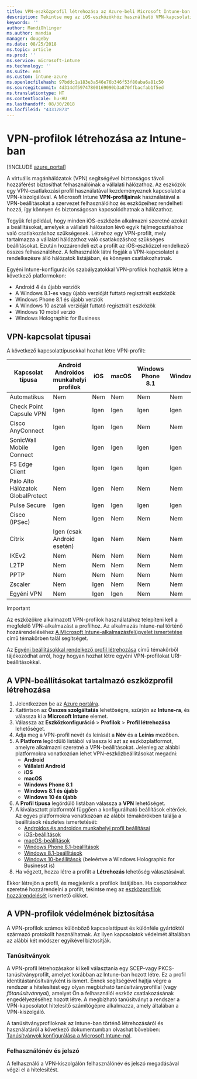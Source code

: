 ```yaml
---
title: VPN-eszközprofil létrehozása az Azure-beli Microsoft Intune-ban | Microsoft Docs
description: Tekintse meg az iOS-eszközökhöz használható VPN-kapcsolati típusokat, hozzon létre VPN-eszközprofilt az Azure Portalon, és tudja meg, hogyan tudja megvédeni a VPN-profilt tanúsítványokkal vagy felhasználónévvel és jelszóval a Microsoft Intune-ban.
keywords: ''
author: MandiOhlinger
ms.author: mandia
manager: dougeby
ms.date: 08/25/2018
ms.topic: article
ms.prod: ''
ms.service: microsoft-intune
ms.technology: ''
ms.suite: ems
ms.custom: intune-azure
ms.openlocfilehash: 97bddc1a183e3a546e76b346f53f80aba6a81c50
ms.sourcegitcommit: 4d314df59747800169090b3a870ffbacfab1f5ed
ms.translationtype: HT
ms.contentlocale: hu-HU
ms.lasthandoff: 08/30/2018
ms.locfileid: "43312873"
---
```

# <a name="create-vpn-profiles-in-intune"></a>VPN-profilok létrehozása az Intune-ban

[!INCLUDE [azure_portal](./includes/azure_portal.md)]

A virtuális magánhálózatok (VPN) segítségével biztonságos távoli hozzáférést biztosíthat felhasználóinak a vállalati hálózathoz. Az eszközök egy VPN-csatlakozási profil használatával kezdeményeznek kapcsolatot a VPN-kiszolgálóval. A Microsoft Intune **VPN-profiljainak** használatával a VPN-beállításokat a szervezet felhasználóihoz és eszközeihez rendelheti hozzá, így könnyen és biztonságosan kapcsolódhatnak a hálózathoz.

Tegyük fel például, hogy minden iOS-eszközön alkalmazni szeretné azokat a beállításokat, amelyek a vállalati hálózaton lévő egyik fájlmegosztáshoz való csatlakozáshoz szükségesek. Létrehoz egy VPN-profilt, mely tartalmazza a vállalati hálózathoz való csatlakozáshoz szükséges beállításokat. Ezután hozzárendeli ezt a profilt az iOS-eszközzel rendelkező összes felhasználóhoz. A felhasználók látni fogják a VPN-kapcsolatot a rendelkezésre álló hálózatok listájában, és könnyen csatlakozhatnak.

Egyéni Intune-konfigurációs szabályzatokkal VPN-profilok hozhatók létre a következő platformokon:

* Android 4 és újabb verziók
* A Windows 8.1-es vagy újabb verzióját futtató regisztrált eszközök
* Windows Phone 8.1 és újabb verziók
* A Windows 10 asztali verzióját futtató regisztrált eszközök
* Windows 10 mobil verzió
* Windows Holographic for Business

## <a name="vpn-connection-types"></a>VPN-kapcsolat típusai

A következő kapcsolattípusokkal hozhat létre VPN-profilt:

|Kapcsolat típusa|Android<br>Androidos munkahelyi profilok|iOS|macOS|Windows Phone 8.1|Windows 8.1|Windows 10|
|-|-|-|-|-|-|-|
|Automatikus|Nem|Nem|Nem|Nem|Nem|Igen|
|Check Point Capsule VPN|Igen|Igen|Igen|Igen|Igen|Igen|
|Cisco AnyConnect|Igen|Igen|Igen|Nem|Nem|Nem|
|SonicWall Mobile Connect|Igen|Igen|Igen|Igen|Igen|Igen|
|F5 Edge Client|Igen|Igen|Igen|Igen|Igen|Igen|
|Palo Alto Hálózatok GlobalProtect|Nem|Igen|Nem|Nem|Nem|Igen|
|Pulse Secure|Igen|Igen|Igen|Igen|Igen|Igen|
|Cisco (IPSec)|Nem|Igen|Nem|Nem|Nem|Nem|
|Citrix|Igen (csak Android esetén)|Igen|Nem|Nem|Nem|Igen|
|IKEv2|Nem|Nem|Nem|Nem|Nem|Igen|
|L2TP|Nem|Nem|Nem|Nem|Nem|Igen|
|PPTP|Nem|Nem|Nem|Nem|Nem|Igen|
|Zscaler|Nem|Igen|Nem|Nem|Nem|Nem|
|Egyéni VPN|Nem|Igen|Igen|Nem|Nem|Nem|

> [!IMPORTANT]
> Az eszközökre alkalmazott VPN-profilok használatához telepíteni kell a megfelelő VPN-alkalmazást a profilhoz. Az alkalmazás Intune-nal történő hozzárendeléséhez [A Microsoft Intune-alkalmazásfelügyelet ismertetése](app-management.md) című témakörben talál segítséget.  

Az [Egyéni beállításokkal rendelkező profil létrehozása](custom-settings-configure.md) című témakörből tájékozódhat arról, hogy hogyan hozhat létre egyéni VPN-profilokat URI-beállításokkal.

## <a name="create-a-device-profile-containing-vpn-settings"></a>A VPN-beállításokat tartalmazó eszközprofil létrehozása

1. Jelentkezzen be az [Azure portálra](https://portal.azure.com).
2. Kattintson az **Összes szolgáltatás** lehetőségre, szűrjön az **Intune-ra**, és válassza ki a **Microsoft Intune** elemet.
3. Válassza az **Eszközkonfiguráció** > **Profilok** > **Profil létrehozása** lehetőséget.
4. Adja meg a VPN-profil nevét és leírását a **Név** és a **Leírás** mezőben.
5. A **Platform** legördülő listából válassza ki azt az eszközplatformot, amelyre alkalmazni szeretné a VPN-beállításokat. Jelenleg az alábbi platformokra vonatkozóan lehet VPN-eszközbeállításokat megadni:
   - **Android**
   - **Vállalati Android**
   - **iOS**
   - **macOS**
   - **Windows Phone 8.1**
   - **Windows 8.1 és újabb**
   - **Windows 10 és újabb**
6. A **Profil típusa** legördülő listában válassza a **VPN** lehetőséget.
7. A kiválasztott platformtól függően a konfigurálható beállítások eltérőek. Az egyes platformokra vonatkozóan az alábbi témakörökben találja a beállítások részletes ismertetését:
   - [Androidos és androidos munkahelyi profil beállításai](vpn-settings-android.md)
   - [iOS-beállítások](vpn-settings-ios.md)
   - [macOS-beállítások](vpn-settings-macos.md)
   - [Windows Phone 8.1-beállítások](vpn-settings-windows-phone-8-1.md)
   - [Windows 8.1-beállítások](vpn-settings-windows-8-1.md)
   - [Windows 10-beállítások](vpn-settings-windows-10.md) (beleértve a Windows Holographic for Businesst is)
8. Ha végzett, hozza létre a profilt a **Létrehozás** lehetőség választásával.

Ekkor létrejön a profil, és megjelenik a profilok listájában. Ha csoportokhoz szeretné hozzárendelni a profilt, tekintse meg az [eszközprofilok hozzárendelését](device-profile-assign.md) ismertető cikket.

## <a name="methods-of-securing-vpn-profiles"></a>A VPN-profilok védelmének biztosítása

A VPN-profilok számos különböző kapcsolattípust és különféle gyártóktól származó protokollt használhatnak. Az ilyen kapcsolatok védelmét általában az alábbi két módszer egyikével biztosítják.

### <a name="certificates"></a>Tanúsítványok

A VPN-profil létrehozásakor ki kell választania egy SCEP-vagy PKCS-tanúsítványprofilt, amelyet korábban az Intune-ban hozott létre. Ez a profil identitástanúsítványként is ismert. Ennek segítségével hajtja végre a rendszer a hitelesítést egy olyan megbízható tanúsítványprofillal (vagy *főtanúsítvánnyal*), amelyet Ön a felhasználói eszköz csatlakozásának engedélyezéséhez hozott létre. A megbízható tanúsítványt a rendszer a VPN-kapcsolatot hitelesítő számítógépre alkalmazza, amely általában a VPN-kiszolgáló.

A tanúsítványprofiloknak az Intune-ban történő létrehozásáról és használatáról a következő dokumentumban olvashat bővebben: [Tanúsítványok konfigurálása a Microsoft Intune-nal](certificates-configure.md).

### <a name="user-name-and-password"></a>Felhasználónév és jelszó

A felhasználó a VPN-kiszolgálón felhasználónév és jelszó megadásával végzi el a hitelesítést.
